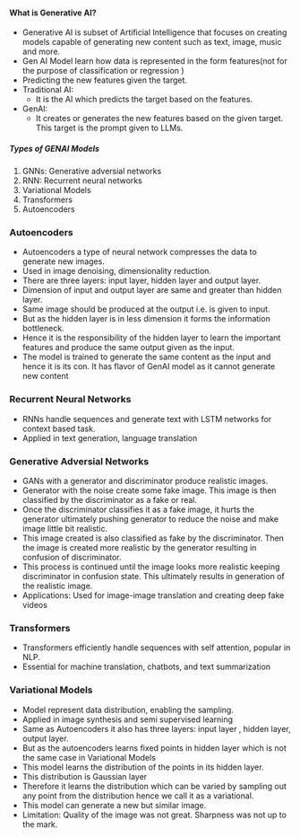 
#### What is Generative AI?
- Generative AI is subset of Artificial Intelligence that focuses on creating models capable of generating new content such as text, image, music and more.
- Gen AI Model learn how data is represented in the form features(not for the purpose of classification or regression )
- Predicting the new features given the target.
- Traditional AI:
	- It is the AI which predicts the target based on the features.
- GenAI:
	- It creates or generates the new features based on the given target. This target is the prompt given to LLMs.

##### Types of GENAI Models
1. GNNs: Generative adversial networks
2. RNN: Recurrent neural networks
3. Variational Models
4. Transformers
5. Autoencoders

### Autoencoders
- Autoencoders a type of neural network compresses the data to generate new images.
- Used in image denoising, dimensionality reduction.
- There are three layers: input layer, hidden layer and output layer.
- Dimension of input and output layer are same and greater than hidden layer.
- Same image should be produced at the output i.e. is given to input.
- But as the hidden layer is in less dimension it forms the information bottleneck.
- Hence it is the responsibility of the hidden layer to learn the important features and produce the same output given as the input.
- The model is trained to generate the same content as the input and hence it is its con. It has flavor of GenAI model as it cannot generate new content

### Recurrent Neural Networks
- RNNs handle sequences and generate text with LSTM networks for context based task.
- Applied in text generation, language translation


### Generative Adversial Networks
- GANs with a generator and discriminator produce realistic images.
- Generator with the noise create some fake image. This image is then classified by the discriminator as a fake or real.
- Once the discriminator classifies it as a fake image, it hurts the generator ultimately pushing generator to reduce the noise and make image little bit realistic.
- This image created is also classified as fake by the discriminator. Then the image is created more realistic by the generator resulting in confusion of discriminator.
- This process is continued until the image looks more realistic keeping discriminator in confusion state. This ultimately results in generation of the realistic image.
- Applications: Used for image-image translation and creating deep fake videos

### Transformers
- Transformers efficiently handle sequences with self attention, popular in NLP.
- Essential for machine translation, chatbots, and text summarization


### Variational Models
- Model represent data distribution, enabling the sampling.
- Applied in image synthesis and semi supervised learning
- Same as Autoencoders it also has three layers: input layer , hidden layer, output layer.
- But as the autoencoders learns fixed points in hidden layer which is not the same case in Variational Models
- This model learns the distribution of the points in its hidden layer.
- This distribution is Gaussian layer
- Therefore it learns the distribution which can be varied by sampling out any point from the distribution hence we call it as a variational.
- This model can generate a new but similar image.
- Limitation: Quality of the image was not great. Sharpness was not up to the mark.
